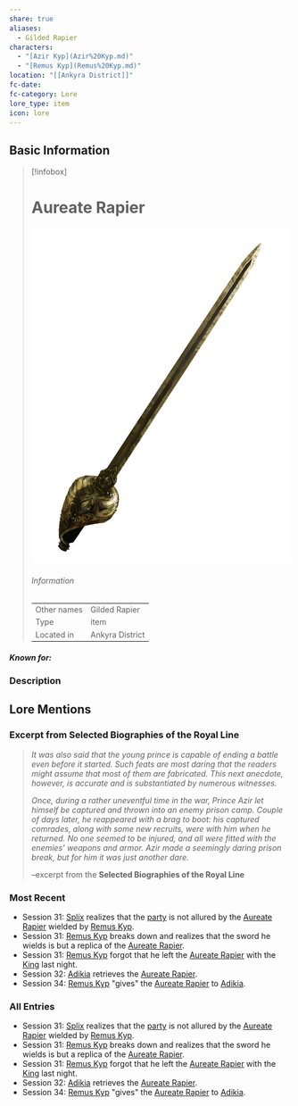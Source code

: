 ```yaml
---
share: true
aliases:
  - Gilded Rapier
characters:
  - "[Azir Kyp](Azir%20Kyp.md)"
  - "[Remus Kyp](Remus%20Kyp.md)"
location: "[[Ankyra District]]"
fc-date: 
fc-category: Lore
lore_type: item
icon: lore
---
```

## Basic Information
> [!infobox]
> # Aureate Rapier
> ![cover hsmall](../zzz_attachments/Aureate%20Rapier.png)
> ###### Information
> |   |  |
> | ---- | ---- |
> | Other names | Gilded Rapier|
> | Type|item|
> | Located in | Ankyra District|
##### Known for:
### Description
## Lore Mentions
### Excerpt from **Selected Biographies of the Royal Line**
> _It was also said that the young prince is capable of ending a battle even before it started. Such feats are most daring that the readers might assume that most of them are fabricated. This next anecdote, however, is accurate and is substantiated by numerous witnesses._
>
>_Once, during a rather uneventful time in the war, Prince Azir let himself be captured and thrown into an enemy prison camp. Couple of days later, he reappeared with a brag to boot: his captured comrades, along with some new recruits, were with him when he returned. No one seemed to be injured, and all were fitted with the enemies’ weapons and armor. Azir made a seemingly daring prison break, but for him it was just another dare._
>
>–excerpt from the **Selected Biographies of the Royal Line**
### Most Recent
- Session 31: [Splix](Spraugh%20'Splix'%20Calix.md) realizes that the [party](Seven%20Up....md) is not allured by the [Aureate Rapier](Aureate%20Rapier.md) wielded by [Remus Kyp](Remus%20Kyp.md).
- Session 31: [Remus Kyp](Remus%20Kyp.md) breaks down and realizes that the sword he wields is but a replica of the [Aureate Rapier](Aureate%20Rapier.md).
- Session 31: [Remus Kyp](Remus%20Kyp.md) forgot that he left the [Aureate Rapier](Aureate%20Rapier.md) with the [King](Riordan%20Kyp.md) last night.
- Session 32: [Adikia](Adikia%20Unalome.md) retrieves the [Aureate Rapier](Aureate%20Rapier.md).
- Session 34: [Remus Kyp](Remus%20Kyp.md) "gives" the [Aureate Rapier](Aureate%20Rapier.md) to [Adikia](Adikia%20Unalome.md).

### All Entries
- Session 31: [Splix](Spraugh%20'Splix'%20Calix.md) realizes that the [party](Seven%20Up....md) is not allured by the [Aureate Rapier](Aureate%20Rapier.md) wielded by [Remus Kyp](Remus%20Kyp.md).
- Session 31: [Remus Kyp](Remus%20Kyp.md) breaks down and realizes that the sword he wields is but a replica of the [Aureate Rapier](Aureate%20Rapier.md).
- Session 31: [Remus Kyp](Remus%20Kyp.md) forgot that he left the [Aureate Rapier](Aureate%20Rapier.md) with the [King](Riordan%20Kyp.md) last night.
- Session 32: [Adikia](Adikia%20Unalome.md) retrieves the [Aureate Rapier](Aureate%20Rapier.md).
- Session 34: [Remus Kyp](Remus%20Kyp.md) "gives" the [Aureate Rapier](Aureate%20Rapier.md) to [Adikia](Adikia%20Unalome.md).
